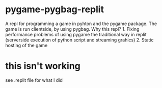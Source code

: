 # pygame-pygbag-replit
A repl for programming a game in pyhton and the pygame package. The game is run clientside, by using pygbag. Why this repl? 1. Fixing performance problems of using pygame the traditional way in replit (serverside execution of python script and streaming grahics) 2. Static hosting of the game

# this isn't working
see .replit file for what I did
